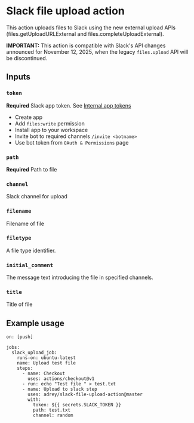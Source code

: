 # Slack file upload action

This action uploads files to Slack using the new external upload APIs (files.getUploadURLExternal and files.completeUploadExternal).

**IMPORTANT:** This action is compatible with Slack's API changes announced for November 12, 2025, when the legacy `files.upload` API will be discontinued.

## Inputs

### `token`

**Required** Slack app token. See [Internal app tokens](https://slack.com/intl/en-ru/help/articles/215770388-Create-and-regenerate-API-tokens#internal-app-tokens)
* Create app
* Add `files:write` permission
* Install app to your workspace
* Invite bot to required channels `/invite <botname>`
* Use bot token from `OAuth & Permissions` page
### `path`

**Required** Path to file

### `channel`

Slack channel for upload


### `filename`

Filename of file
   
### `filetype`

A file type identifier.
   
### `initial_comment`

The message text introducing the file in specified channels.
    
### `title`

Title of file
    

## Example usage

```
on: [push]

jobs:
  slack_upload_job:
    runs-on: ubuntu-latest
    name: Upload test file
    steps:
      - name: Checkout
        uses: actions/checkout@v1
      - run: echo "Test file " > test.txt
      - name: Upload to slack step
        uses: adrey/slack-file-upload-action@master
        with:
          token: ${{ secrets.SLACK_TOKEN }}
          path: test.txt
          channel: random
```


